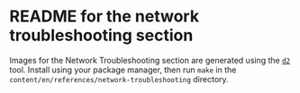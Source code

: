 # README for the network troubleshooting section

Images for the Network Troubleshooting section are generated using the [`d2`](https://d2lang.com/) tool. Install using your package manager, then run `make` in the `content/en/references/network-troubleshooting` directory.
